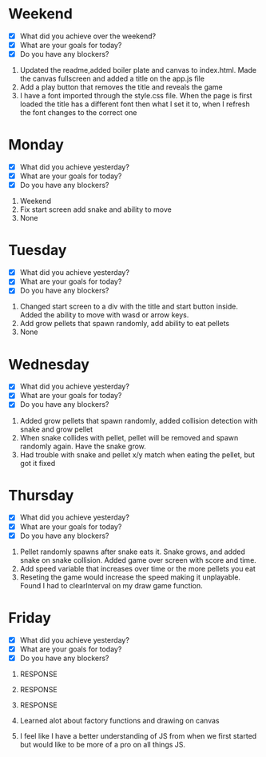 # Weekend
- [x] What did you achieve over the weekend?
- [x] What are your goals for today?
- [x] Do you have any blockers?
1. Updated the readme,added boiler plate and canvas to index.html. Made the canvas fullscreen and added a title on the app.js file
2. Add a play button that removes the title and reveals the game
3. I have a font imported through the style.css file. When the page is first loaded the title has a different font then what I set it to, when I refresh the font changes to the correct one

# Monday
- [x] What did you achieve yesterday?
- [x] What are your goals for today?
- [x] Do you have any blockers?
1. Weekend 
2. Fix start screen add snake and ability to move
3. None

# Tuesday
- [x] What did you achieve yesterday?
- [x] What are your goals for today?
- [x] Do you have any blockers?
1. Changed start screen to a div with the title and start button inside. Added the ability to move with wasd or arrow keys.
2. Add grow pellets that spawn randomly, add ability to eat pellets
3. None

# Wednesday
- [x] What did you achieve yesterday?
- [x] What are your goals for today?
- [x] Do you have any blockers?
1. Added grow pellets that spawn randomly, added collision detection with snake and grow pellet
2. When snake collides with pellet, pellet will be removed and spawn randomly again. Have the snake grow.
3. Had trouble with snake and pellet x/y match when eating the pellet, but got it fixed

# Thursday
- [x] What did you achieve yesterday?
- [x] What are your goals for today?
- [x] Do you have any blockers?
1. Pellet randomly spawns after snake eats it. Snake grows, and added snake on snake collision. Added game over screen with score and time. 
2. Add speed variable that increases over time or the more pellets you eat
3. Reseting the game would increase the speed making it unplayable. Found I had to clearInterval on my draw game function.

# Friday
- [x] What did you achieve yesterday?
- [x] What are your goals for today?
- [x] Do you have any blockers?
1. RESPONSE
2. RESPONSE
3. RESPONSE

1. Learned alot about factory functions and drawing on canvas
2. I feel like I have a better understanding of JS from when we first started but would like to be more of a pro on all things JS. 
